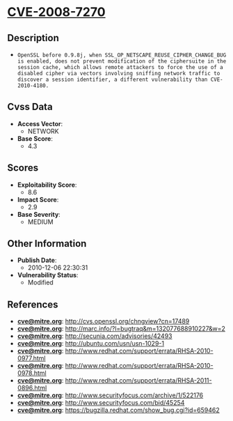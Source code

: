 
# [CVE-2008-7270](http://cvs.openssl.org/chngview?cn=17489)

## Description

- `OpenSSL before 0.9.8j, when SSL_OP_NETSCAPE_REUSE_CIPHER_CHANGE_BUG is enabled, does not prevent modification of the ciphersuite in the session cache, which allows remote attackers to force the use of a disabled cipher via vectors involving sniffing network traffic to discover a session identifier, a different vulnerability than CVE-2010-4180.`

## Cvss Data

- **Access Vector**:
  - NETWORK
- **Base Score**:
  - 4.3

## Scores

- **Exploitability Score**:
  - 8.6
- **Impact Score**:
  - 2.9
- **Base Severity**:
  - MEDIUM

## Other Information

- **Publish Date**:
  - 2010-12-06 22:30:31
- **Vulnerability Status**:
  - Modified

## References

- **cve@mitre.org**: http://cvs.openssl.org/chngview?cn=17489
- **cve@mitre.org**: http://marc.info/?l=bugtraq&m=132077688910227&w=2
- **cve@mitre.org**: http://secunia.com/advisories/42493
- **cve@mitre.org**: http://ubuntu.com/usn/usn-1029-1
- **cve@mitre.org**: http://www.redhat.com/support/errata/RHSA-2010-0977.html
- **cve@mitre.org**: http://www.redhat.com/support/errata/RHSA-2010-0978.html
- **cve@mitre.org**: http://www.redhat.com/support/errata/RHSA-2011-0896.html
- **cve@mitre.org**: http://www.securityfocus.com/archive/1/522176
- **cve@mitre.org**: http://www.securityfocus.com/bid/45254
- **cve@mitre.org**: https://bugzilla.redhat.com/show_bug.cgi?id=659462
